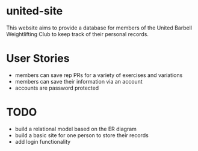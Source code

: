 # united-site
This website aims to provide a database for members of the United Barbell Weightlifting Club to keep track of their personal records.

# User Stories
- members can save rep PRs for a variety of exercises and variations
- members can save their information via an account
- accounts are password protected

# TODO
- build a relational model based on the ER diagram
- build a basic site for one person to store their records
- add login functionality
